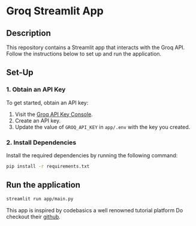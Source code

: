 # Groq Streamlit App  

## Description  
This repository contains a Streamlit app that interacts with the Groq API. Follow the instructions below to set up and run the application.  

## Set-Up  

### 1. Obtain an API Key  
To get started, obtain an API key:  
1. Visit the [Groq API Key Console](https://console.groq.com/keys).  
2. Create an API key.  
3. Update the value of `GROQ_API_KEY` in `app/.env` with the key you created.  

### 2. Install Dependencies  
Install the required dependencies by running the following command:  
```bash  
pip install -r requirements.txt  
```

## Run the application
```bash
streamlit run app/main.py  
```

This app is inspired by codebasics a well renowned tutorial platform
Do checkout their [github](https://github.com/codebasics).



